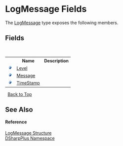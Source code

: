 # LogMessage Fields
 

The <a href="298c1c7c-b890-a3b1-dcb1-b344034bb877">LogMessage</a> type exposes the following members.


## Fields
&nbsp;<table><tr><th></th><th>Name</th><th>Description</th></tr><tr><td>![Public field](media/pubfield.gif "Public field")</td><td><a href="d935b208-5f1a-b6b4-8363-537ec19d173d">Level</a></td><td /></tr><tr><td>![Public field](media/pubfield.gif "Public field")</td><td><a href="af56c82c-b1ac-0f1c-aaca-f1f74b0f4f59">Message</a></td><td /></tr><tr><td>![Public field](media/pubfield.gif "Public field")</td><td><a href="3ad3e3d5-52e8-9fdd-6e55-79545c881157">TimeStamp</a></td><td /></tr></table>&nbsp;
<a href="#logmessage-fields">Back to Top</a>

## See Also


#### Reference
<a href="298c1c7c-b890-a3b1-dcb1-b344034bb877">LogMessage Structure</a><br /><a href="503971eb-de5e-a570-9922-de9500a9b1cc">DSharpPlus Namespace</a><br />
